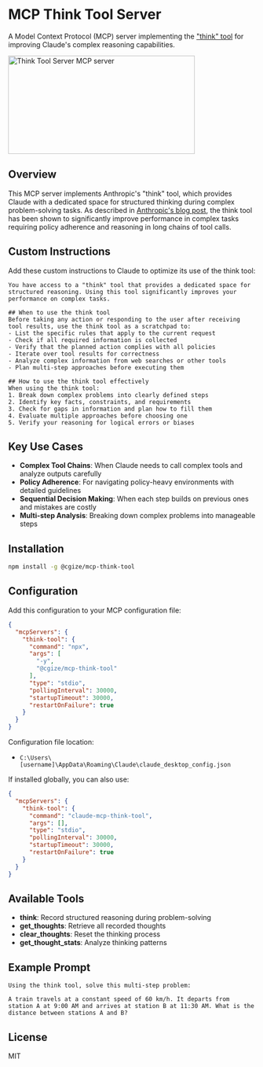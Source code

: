 # MCP Think Tool Server

A Model Context Protocol (MCP) server implementing the ["think" tool](https://www.anthropic.com/engineering/claude-think-tool) for improving Claude's complex reasoning capabilities.

<a href="https://glama.ai/mcp/servers/@cgize/claude-mcp-think-tool">
  <img width="380" height="200" src="https://glama.ai/mcp/servers/@cgize/claude-mcp-think-tool/badge" alt="Think Tool Server MCP server" />
</a>

## Overview

This MCP server implements Anthropic's "think" tool, which provides Claude with a dedicated space for structured thinking during complex problem-solving tasks. As described in [Anthropic's blog post](https://www.anthropic.com/engineering/claude-think-tool), the think tool has been shown to significantly improve performance in complex tasks requiring policy adherence and reasoning in long chains of tool calls.

## Custom Instructions

Add these custom instructions to Claude to optimize its use of the think tool:

```
You have access to a "think" tool that provides a dedicated space for structured reasoning. Using this tool significantly improves your performance on complex tasks. 

## When to use the think tool 
Before taking any action or responding to the user after receiving tool results, use the think tool as a scratchpad to: 
- List the specific rules that apply to the current request 
- Check if all required information is collected 
- Verify that the planned action complies with all policies 
- Iterate over tool results for correctness 
- Analyze complex information from web searches or other tools 
- Plan multi-step approaches before executing them 

## How to use the think tool effectively 
When using the think tool: 
1. Break down complex problems into clearly defined steps 
2. Identify key facts, constraints, and requirements 
3. Check for gaps in information and plan how to fill them 
4. Evaluate multiple approaches before choosing one 
5. Verify your reasoning for logical errors or biases
```

## Key Use Cases

- **Complex Tool Chains**: When Claude needs to call complex tools and analyze outputs carefully
- **Policy Adherence**: For navigating policy-heavy environments with detailed guidelines
- **Sequential Decision Making**: When each step builds on previous ones and mistakes are costly
- **Multi-step Analysis**: Breaking down complex problems into manageable steps

## Installation

```bash
npm install -g @cgize/mcp-think-tool
```

## Configuration

Add this configuration to your MCP configuration file:

```json
{
  "mcpServers": {
    "think-tool": {
      "command": "npx",
      "args": [
        "-y",
        "@cgize/mcp-think-tool"
      ],
      "type": "stdio",
      "pollingInterval": 30000,
      "startupTimeout": 30000,
      "restartOnFailure": true
    }
  }
}
```

Configuration file location:
- `C:\Users\[username]\AppData\Roaming\Claude\claude_desktop_config.json`

If installed globally, you can also use:

```json
{
  "mcpServers": {
    "think-tool": {
      "command": "claude-mcp-think-tool",
      "args": [],
      "type": "stdio",
      "pollingInterval": 30000,
      "startupTimeout": 30000,
      "restartOnFailure": true
    }
  }
}
```

## Available Tools

- **think**: Record structured reasoning during problem-solving
- **get_thoughts**: Retrieve all recorded thoughts 
- **clear_thoughts**: Reset the thinking process
- **get_thought_stats**: Analyze thinking patterns

## Example Prompt

```
Using the think tool, solve this multi-step problem:

A train travels at a constant speed of 60 km/h. It departs from station A at 9:00 AM and arrives at station B at 11:30 AM. What is the distance between stations A and B?
```

## License

MIT